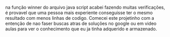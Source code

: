 na função winner do arquivo java script acabei fazendo muitas verificações, é provavel que uma pessoa mais experiente conseguisse ter o mesmo resultado com menos linhas de codigo. Comecei este projetinho com a entenção de nao faser buscas atras de soluções no google ou em video aulas para ver o conhecimento que eu ja tinha adquerido e armazenado.
